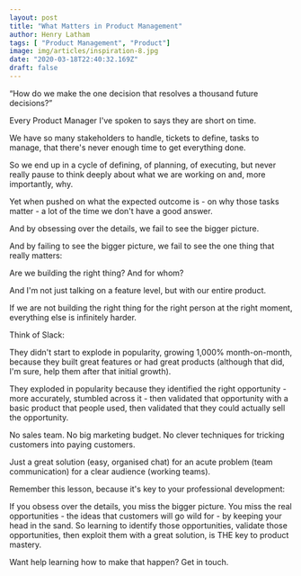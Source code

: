 ```yaml
---
layout: post
title: "What Matters in Product Management"
author: Henry Latham
tags: [ "Product Management", "Product"]
image: img/articles/inspiration-8.jpg
date: "2020-03-18T22:40:32.169Z"
draft: false
---
```


“How do we make the one decision that resolves a thousand future decisions?”

Every Product Manager I've spoken to says they are short on time.

We have so many stakeholders to handle, tickets to define, tasks to manage, that there's never enough time to get everything done.

So we end up in a cycle of defining, of planning, of executing, but never really pause to think deeply about what we are working on and, more importantly, why.

Yet when pushed on what the expected outcome is - on why those tasks matter - a lot of the time we don't have a good answer.

And by obsessing over the details, we fail to see the bigger picture.

And by failing to see the bigger picture, we fail to see the one thing that really matters:

Are we building the right thing? And for whom?

And I'm not just talking on a feature level, but with our entire product.

If we are not building the right thing for the right person at the right moment, everything else is infinitely harder.

Think of Slack:

They didn't start to explode in popularity, growing 1,000% month-on-month, because they built great features or had great products (although that did, I'm sure, help them after that initial growth).

They exploded in popularity because they identified the right opportunity - more accurately, stumbled across it - then validated that opportunity with a basic product that people used, then validated that they could actually sell the opportunity.

No sales team. No big marketing budget. No clever techniques for tricking customers into paying customers.

Just a great solution (easy, organised chat) for an acute problem (team communication) for a clear audience (working teams).

Remember this lesson, because it's key to your professional development:

If you obsess over the details, you miss the bigger picture. You miss the real opportunities - the ideas that customers will go wild for - by keeping your head in the sand. So learning to identify those opportunities, validate those opportunities, then exploit them with a great solution, is THE key to product mastery.

Want help learning how to make that happen? Get in touch.

<br />
